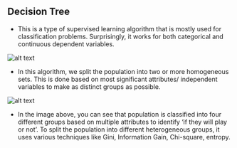 ## Decision Tree 

- This is a type of supervised learning algorithm that is mostly used for classification problems. Surprisingly, it works for both categorical and continuous dependent variables. 

 ![alt text](https://drive.google.com/uc?export=view&id=14u9721xpmsKPt1AqIUEjTeQob4OTqRHY)


- In this algorithm, we split the population into two or more homogeneous sets. This is done based on most significant attributes/ independent variables to make as distinct groups as possible.

 ![alt text](https://drive.google.com/uc?id=14u9721xpmsKPt1AqIUEjTeQob4OTqRHY)


- In the image above, you can see that population is classified into four different groups based on multiple attributes to identify ‘if they will play or not’. To split the population into different heterogeneous groups, it uses various techniques like Gini, Information Gain, Chi-square, entropy.
